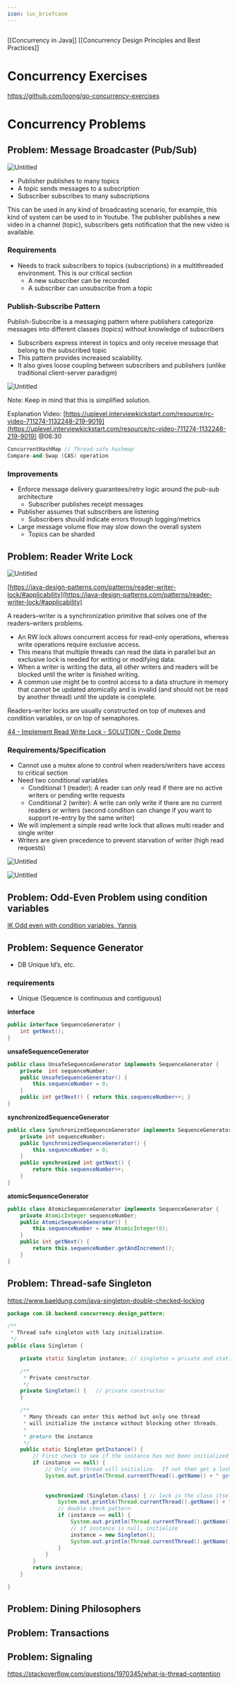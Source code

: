 ```yaml
---
icon: luc_briefcase
---
```

```toc
```
[[Concurrency in Java]]
[[Concurrency Design Principles and Best Practices]]
# Concurrency Exercises
https://github.com/loong/go-concurrency-exercises

# Concurrency Problems

## Problem: Message Broadcaster (Pub/Sub)

![Untitled](https://prod-files-secure.s3.us-west-2.amazonaws.com/cd5017e0-ce8d-4d9e-a5e4-bbf7f7be6f1e/2e61b823-1633-45fa-aaee-98ba1576b3c0/Untitled.png)

- Publisher publishes to many topics
- A topic sends messages to a subscription
- Subscriber subscribes to many subscriptions

This can be used in any kind of broadcasting scenario, for example, this kind of system can be used to in Youtube. The publisher publishes a new video in a channel (topic), subscribers gets notification that the new video is available.

### Requirements

- Needs to track subscribers to topics (subscriptions) in a multithreaded environment. This is our critical section
    - A new subscriber can be recorded
    - A subscriber can unsubscribe from a topic

### Publish-Subscribe Pattern

Publish-Subscribe is a messaging pattern where publishers categorize messages into different classes (topics) without knowledge of subscribers

- Subscribers express interest in topics and only receive message that belong to the subscribed topic
- This pattern provides increased scalability.
- It also gives loose coupling between subscribers and publishers (unlike traditional client-server paradigm)

![Untitled](https://prod-files-secure.s3.us-west-2.amazonaws.com/cd5017e0-ce8d-4d9e-a5e4-bbf7f7be6f1e/83616097-7190-4ca6-8457-4b8945f3098e/Untitled.png)

Note: Keep in mind that this is simplified solution.

Explanation Video: [https://uplevel.interviewkickstart.com/resource/rc-video-711274-1132248-219-9019](https://uplevel.interviewkickstart.com/resource/rc-video-711274-1132248-219-9019) @06:30

```cpp
ConcurrentHashMap // Thread-safe hashmap
Compare-and-Swap (CAS) operation 
```

### Improvements

- Enforce message delivery guarantees/retry logic around the pub-sub architecture
    - Subscriber publishes receipt messages
- Publisher assumes that subscribers are listening
    - Subscribers should indicate errors through logging/metrics
- Large message volume flow may slow down the overall system
    - Topics can be sharded

## Problem: Reader Write Lock

![Untitled](https://prod-files-secure.s3.us-west-2.amazonaws.com/cd5017e0-ce8d-4d9e-a5e4-bbf7f7be6f1e/44c4da75-b870-4684-aefe-70abe478efbf/Untitled.png)

[https://java-design-patterns.com/patterns/reader-writer-lock/#applicability](https://java-design-patterns.com/patterns/reader-writer-lock/#applicability)

A readers–writer is a synchronization primitive that solves one of the readers–writers problems.

- An RW lock allows concurrent access for read-only operations, whereas write operations require exclusive access.
- This means that multiple threads can read the data in parallel but an exclusive lock is needed for writing or modifying data.
- When a writer is writing the data, all other writers and readers will be blocked until the writer is finished writing.
- A common use might be to control access to a data structure in memory that cannot be updated atomically and is invalid (and should not be read by another thread) until the update is complete.

Readers–writer locks are usually constructed on top of mutexes and condition variables, or on top of semaphores.

[44 - Implement Read Write Lock - SOLUTION - Code Demo](https://www.youtube.com/watch?v=SGtzx3jL1Uo)

### Requirements/Specification

- Cannot use a mutex alone to control when readers/writers have access to critical section
- Need two conditional variables
    - Conditional 1 (reader): A reader can only read if there are no active writers or pending write requests
    - Conditional 2 (writer): A write can only write if there are no current readers or writers (second condition can change if you want to support re-entry by the same writer)
- We will implement a simple read write lock that allows multi reader and single writer
- Writers are given precedence to prevent starvation of writer (high read requests)

![Untitled](https://prod-files-secure.s3.us-west-2.amazonaws.com/cd5017e0-ce8d-4d9e-a5e4-bbf7f7be6f1e/e3cda245-36b0-47d6-9553-e0de469bab24/Untitled.png)

![Untitled](https://prod-files-secure.s3.us-west-2.amazonaws.com/cd5017e0-ce8d-4d9e-a5e4-bbf7f7be6f1e/0a47c575-e088-4e2e-ab30-8c14986889ea/Untitled.png)

## Problem: Odd-Even Problem using condition variables

[IK Odd even with condition variables, Yannis](https://www.youtube.com/embed/e0j99cDkt8U?showinfo=0)

## Problem: Sequence Generator

- DB Unique Id’s, etc.

### requirements

- Unique (Sequence is continuous and contiguous)

**interface**

```java
public interface SequenceGenerator {
    int getNext();
}
```

**unsafeSequenceGenerator**

```java
public class UnsafeSequenceGenerator implements SequenceGenerator {
    private  int sequenceNumber;
    public UnsafeSequenceGenerator() {
        this.sequenceNumber = 0;
    }
    public int getNext() { return this.sequenceNumber++; }
}
```

**synchronizedSequenceGenerator**

```java
public class SynchronizedSequenceGenerator implements SequenceGenerator {
    private int sequenceNumber;
    public SynchronizedSequenceGenerator() {
        this.sequenceNumber = 0;
    }
    public synchronized int getNext() {
        return this.sequenceNumber++;
    }
}
```

**atomicSequenceGenerator**

```java
public class AtomicSequenceGenerator implements SequenceGenerator {
    private AtomicInteger sequenceNumber;
    public AtomicSequenceGenerator() {
        this.sequenceNumber = new AtomicInteger(0);
    }
    public int getNext() {
        return this.sequenceNumber.getAndIncrement();
    }
}
```

## Problem: Thread-safe Singleton
https://www.baeldung.com/java-singleton-double-checked-locking

```java
package com.ik.backend.concurrency.design_pattern;

/**
 * Thread safe singleton with lazy initialization.
 */
public class Singleton {

    private static Singleton instance; // singleton = private and static!!

    /**
     * Private constructor.
     */
    private Singleton() {   // private constructor
    }

    /**
     * Many threads can enter this method but only one thread
     * will initialize the instance without blocking other threads.
     *
     * @return the instance
     */
    public static Singleton getInstance() {
        // First check to see if the instance has not been initialized by another thread
        if (instance == null) { 
            // Only one thread will initialize.  If not then get a lock and initialize the instance other threads will not be blocked
            System.out.println(Thread.currentThread().getName() + " got a null instance.");
            
            
            synchronized (Singleton.class) { // lock is the class itself
                System.out.println(Thread.currentThread().getName() + " obtained lock.");
                // double check pattern
                if (instance == null) {
                    System.out.println(Thread.currentThread().getName() + " will initialized instance.");
                    // if instance is null, initialize
                    instance = new Singleton();
                    System.out.println(Thread.currentThread().getName() + " initialized singleton instance " + instance.toString());
                }
            }
        }
        return instance;
    }

}

```

## Problem: Dining Philosophers

## Problem: Transactions

## Problem: Signaling



https://stackoverflow.com/questions/1970345/what-is-thread-contention
